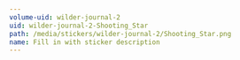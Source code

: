 ```yaml
---
volume-uid: wilder-journal-2
uid: wilder-journal-2-Shooting_Star
path: /media/stickers/wilder-journal-2/Shooting_Star.png
name: Fill in with sticker description
---
```

